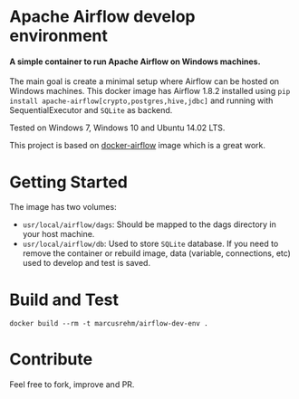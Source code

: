 # Apache Airflow develop environment
#### A simple container to run Apache Airflow on Windows machines.

The main goal is create a minimal setup where Airflow can be hosted on Windows machines. This docker image has Airflow 1.8.2 installed using `pip install apache-airflow[crypto,postgres,hive,jdbc]` and running with SequentialExecutor and `SQLite` as backend.

Tested on Windows 7, Windows 10 and Ubuntu 14.02 LTS.

This project is based on [docker-airflow](https://github.com/puckel/docker-airflow) image which is a great work.

# Getting Started
The image has two volumes:
- `usr/local/airflow/dags`: Should be mapped to the dags directory in your host machine.
- `usr/local/airflow/db`: Used to store `SQLite` database. If you need to remove the container or rebuild image, data (variable, connections, etc) used to develop and test is saved. 

# Build and Test
```
docker build --rm -t marcusrehm/airflow-dev-env .
```

# Contribute
Feel free to fork, improve and PR.